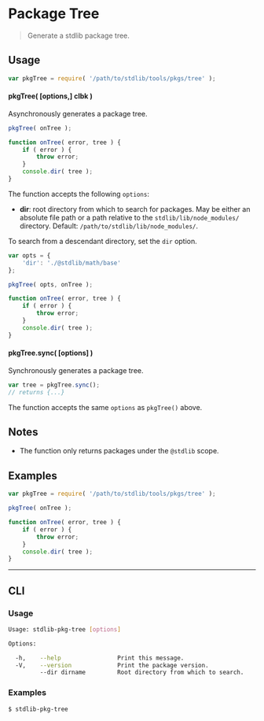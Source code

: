 # Package Tree

> Generate a stdlib package tree.


<!-- <usage> -->

## Usage

``` javascript
var pkgTree = require( '/path/to/stdlib/tools/pkgs/tree' );
```

#### pkgTree( \[options,\] clbk )

Asynchronously generates a package tree.

``` javascript
pkgTree( onTree );

function onTree( error, tree ) {
    if ( error ) {
        throw error;
    }
    console.dir( tree );
}
```

The function accepts the following `options`:

* __dir__: root directory from which to search for packages. May be either an absolute file path or a path relative to the `stdlib/lib/node_modules/` directory. Default: `/path/to/stdlib/lib/node_modules/`.

To search from a descendant directory, set the `dir` option.

``` javascript
var opts = {
    'dir': './@stdlib/math/base'
};

pkgTree( opts, onTree );

function onTree( error, tree ) {
    if ( error ) {
        throw error;
    }
    console.dir( tree );
}
```


#### pkgTree.sync( \[options\] )

Synchronously generates a package tree.

``` javascript
var tree = pkgTree.sync();
// returns {...}
```

The function accepts the same `options` as `pkgTree()` above.

<!-- </usage> -->


<!-- <notes> -->

## Notes

* The function only returns packages under the `@stdlib` scope.

<!-- </notes> -->


<!-- <examples> -->

## Examples

``` javascript
var pkgTree = require( '/path/to/stdlib/tools/pkgs/tree' );

pkgTree( onTree );

function onTree( error, tree ) {
    if ( error ) {
        throw error;
    }
    console.dir( tree );
}
```

<!-- </examples> -->


<!-- <cli> -->

---

## CLI

<!-- <usage> -->

### Usage

``` bash
Usage: stdlib-pkg-tree [options]

Options:

  -h,    --help                Print this message.
  -V,    --version             Print the package version.
         --dir dirname         Root directory from which to search.
```

<!-- </usage> -->

<!-- <examples> -->

### Examples

``` bash
$ stdlib-pkg-tree
```

<!-- </examples> -->

<!-- </cli> -->


<!-- <links> -->

<!-- </links> -->
